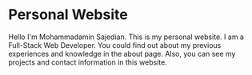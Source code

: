 # Personal Website

Hello I'm Mohammadamin Sajedian. This is my personal website. I am a Full-Stack Web Developer. You could find out about my previous experiences and knowledge in the about page.
Also, you can see my projects and contact information in this website.
 

